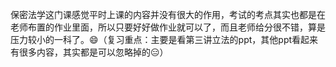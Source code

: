 保密法学这门课感觉平时上课的内容并没有很大的作用，考试的考点其实也都是在老师布置的作业里面，所以只要好好做作业就可以了，而且老师给分很不错，算是压力较小的一科了。😄（复习重点：主要是看第三讲立法的ppt，其他ppt看起来有很多内容，其实都是可以忽略掉的😑）
